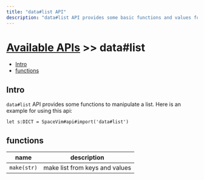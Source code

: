 ```yaml
---
title: "data#list API"
description: "data#list API provides some basic functions and values for list."
---
```


# [Available APIs](../../) >> data#list

<!-- vim-markdown-toc GFM -->

- [Intro](#intro)
- [functions](#functions)

<!-- vim-markdown-toc -->

## Intro

`data#list` API provides some functions to manipulate a list. Here is an example for using this api:

```vim
let s:DICT = SpaceVim#api#import('data#list')
```

## functions

| name        | description                    |
| ----------- | ------------------------------ |
| `make(str)` | make list from keys and values |


